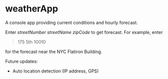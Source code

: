 # weatherApp

A console app providing current conditions and hourly forecast.

Enter *streetNumber streetName zipCode* to get forecast. For example, enter
> 175 5th 10010

for the forecast near the NYC Flatiron Building.

Future updates:
- Auto location detection (IP address, GPS)
